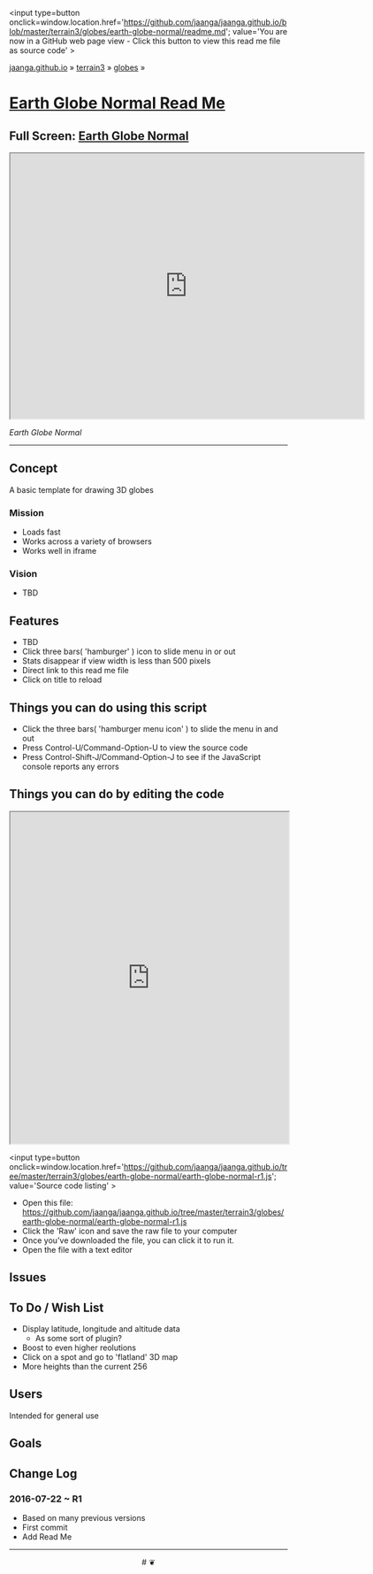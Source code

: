 ﻿<span style=display:none; >[You are now in a GitHub source code view - click this link to view Read Me file as a web page]
( https://jaanga.github.io/terrain3/globes/earth-globe-normal/#readme.md "View file as a web page." ) </span>
<input type=button onclick=window.location.href='https://github.com/jaanga/jaanga.github.io/blob/master/terrain3/globes/earth-globe-normal/readme.md'; 
value='You are now in a GitHub web page view - Click this button to view this read me file as source code' >

[jaanga.github.io]( https://jaanga.github.io ) &raquo; [terrain3]( https://jaanga.github.io/terrain3/ ) &raquo; 
[globes]( https://jaanga.github.io/terrain3/globes ) &raquo; 

[Earth Globe Normal Read Me]( https://jaanga.github.io/terrain3/globes/earth-globe-normal/index.html#readme.md )
===

## Full Screen: [ Earth Globe Normal ]( https://jaanga.github.io/terrain3/globes/earth-globe-normal/index.html )


<img src="https://cloud.githubusercontent.com/assets/547626/17075409/3f8494d2-5047-11e6-8cfb-b709a8600951.png" style=display:none; width=800 >


<iframe src=https://jaanga.github.io/terrain3/globes/earth-globe-normal/index.html width=640px height=480px ></iframe>


_Earth Globe Normal_

***

## Concept

A basic template for drawing 3D globes

### Mission

* Loads fast
* Works across a variety of browsers
* Works well in iframe


### Vision

* TBD

## Features

* TBD
* Click three bars( 'hamburger' ) icon to slide menu in or out
* Stats disappear if view width is less than 500 pixels
* Direct link to this read me file
* Click on title to reload 


## Things you can do using this script


* Click the three bars( 'hamburger menu icon' ) to slide the menu in and out
* Press Control-U/Command-Option-U to view the source code
* Press Control-Shift-J/Command-Option-J to see if the JavaScript console reports any errors



## Things you can do by editing the code

<iframe src='https://jaanga.github.io/cookbook-html/examples/libraries/ace-editor/ace-view-r1.html#
	https://jaanga.github.io/terrain3/globes/earth-globe-normal/earth-globe-normal-r1.js' width=100% height=600 ></iframe>

<input type=button onclick=window.location.href='https://github.com/jaanga/jaanga.github.io/tree/master/terrain3/globes/earth-globe-normal/earth-globe-normal-r1.js';
value='Source code listing' >


* Open this file: https://github.com/jaanga/jaanga.github.io/tree/master/terrain3/globes/earth-globe-normal/earth-globe-normal-r1.js
* Click the 'Raw' icon and save the raw file to your computer
* Once you've downloaded the file, you can click it to run it.
* Open the file with a text editor


## Issues



## To Do / Wish List

* Display latitude, longitude and altitude data
	* As some sort of plugin?
* Boost to even higher reolutions
* Click on a spot and go to 'flatland' 3D map
* More heights than the current 256


## Users

Intended for general use


## Goals




## Change Log

### 2016-07-22 ~ R1

* Based on many previous versions 
* First commit
* Add Read Me


***

<center title='jaanga.github.io ~ your 3D sunny place' >
# <a href=javascript:window.scrollTo(0,0); style=text-decoration:none; > ❦ </a>
</center>
